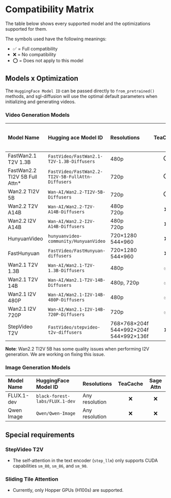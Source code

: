 # Compatibility Matrix

The table below shows every supported model and the optimizations supported for them.

The symbols used have the following meanings:

- ✅ = Full compatibility
- ❌ = No compatibility
- ⭕ = Does not apply to this model

## Models x Optimization

The `HuggingFace Model ID` can be passed directly to `from_pretrained()` methods, and sgl-diffusion will use the optimal
default parameters when initializing and generating videos.

### Video Generation Models

| Model Name                    | Hugging ace Model ID                              | Resolutions                                  | TeaCache | Sliding Tile Attn | Sage Attn | Video Sparse Attention (VSA) |
|:------------------------------|:--------------------------------------------------|:---------------------------------------------|:--------:|:-----------------:|:---------:|:----------------------------:|
| FastWan2.1 T2V 1.3B           | `FastVideo/FastWan2.1-T2V-1.3B-Diffusers`         | 480p                                         |    ⭕     |         ⭕         |     ⭕     |              ✅               |
| FastWan2.2 TI2V 5B Full Attn* | `FastVideo/FastWan2.2-TI2V-5B-FullAttn-Diffusers` | 720p                                         |    ⭕     |         ⭕         |     ⭕     |              ✅               |
| Wan2.2 TI2V 5B                | `Wan-AI/Wan2.2-TI2V-5B-Diffusers`                 | 720p                                         |    ⭕     |         ⭕         |     ✅     |              ⭕               |
| Wan2.2 T2V A14B               | `Wan-AI/Wan2.2-T2V-A14B-Diffusers`                | 480p<br>720p                                 |    ❌     |         ❌         |     ✅     |              ⭕               |
| Wan2.2 I2V A14B               | `Wan-AI/Wan2.2-I2V-A14B-Diffusers`                | 480p<br>720p                                 |    ❌     |         ❌         |     ✅     |              ⭕               |
| HunyuanVideo                  | `hunyuanvideo-community/HunyuanVideo`             | 720×1280<br>544×960                          |    ❌     |         ✅         |     ✅     |              ⭕               |
| FastHunyuan                   | `FastVideo/FastHunyuan-diffusers`                 | 720×1280<br>544×960                          |    ❌     |         ✅         |     ✅     |              ⭕               |
| Wan2.1 T2V 1.3B               | `Wan-AI/Wan2.1-T2V-1.3B-Diffusers`                | 480p                                         |    ✅     |         ✅         |     ✅     |              ⭕               |
| Wan2.1 T2V 14B                | `Wan-AI/Wan2.1-T2V-14B-Diffusers`                 | 480p, 720p                                   |    ✅     |         ✅         |     ✅     |              ⭕               |
| Wan2.1 I2V 480P               | `Wan-AI/Wan2.1-I2V-14B-480P-Diffusers`            | 480p                                         |    ✅     |         ✅         |     ✅     |              ⭕               |
| Wan2.1 I2V 720P               | `Wan-AI/Wan2.1-I2V-14B-720P-Diffusers`            | 720p                                         |    ✅     |         ✅         |     ✅     |              ⭕               |
| StepVideo T2V                 | `FastVideo/stepvideo-t2v-diffusers`               | 768×768×204f<br>544×992×204f<br>544×992×136f |    ❌     |         ❌         |     ✅     |              ⭕               |

**Note**: Wan2.2 TI2V 5B has some quality issues when performing I2V generation. We are working on fixing this issue.

### Image Generation Models

| Model Name | HuggingFace Model ID           | Resolutions    | TeaCache | Sage Attn |
|:-----------|:-------------------------------|:---------------|:--------:|:---------:|
| FLUX.1-dev | `black-forest-labs/FLUX.1-dev` | Any resolution |    ❌     |     ❌     |
| Qwen Image | `Qwen/Qwen-Image`              | Any resolution |    ❌     |     ❌     |

## Special requirements

### StepVideo T2V

- The self-attention in the text encoder (`step_llm`) only supports CUDA capabilities `sm_80`, `sm_86`, and `sm_90`.

### Sliding Tile Attention

- Currently, only Hopper GPUs (H100s) are supported.
